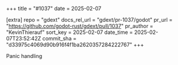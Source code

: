 +++
title = "#1037"
date = 2025-02-07

[extra]
repo = "gdext"
docs_rel_url = "gdext/pr-1037/godot"
pr_url = "https://github.com/godot-rust/gdext/pull/1037"
pr_author = "KevinThierauf"
sort_key = 2025-02-07
date_time = 2025-02-07T23:52:42Z
commit_sha = "d33975c4069d90b916f4f1ba2620357284222767"
+++

Panic handling
